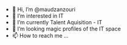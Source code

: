 - 👋 Hi, I’m @maudzanzouri
- 👀 I’m interested in IT 
- 🌱 I’m currently Talent Aquisition - IT 
- 💞️ I’m looking magic profiles of the IT space 
- 📫 How to reach me ...

<!---
maudzanzouri/maudzanzouri is a ✨ special ✨ repository because its `README.md` (this file) appears on your GitHub profile.
You can click the Preview link to take a look at your changes.
--->
